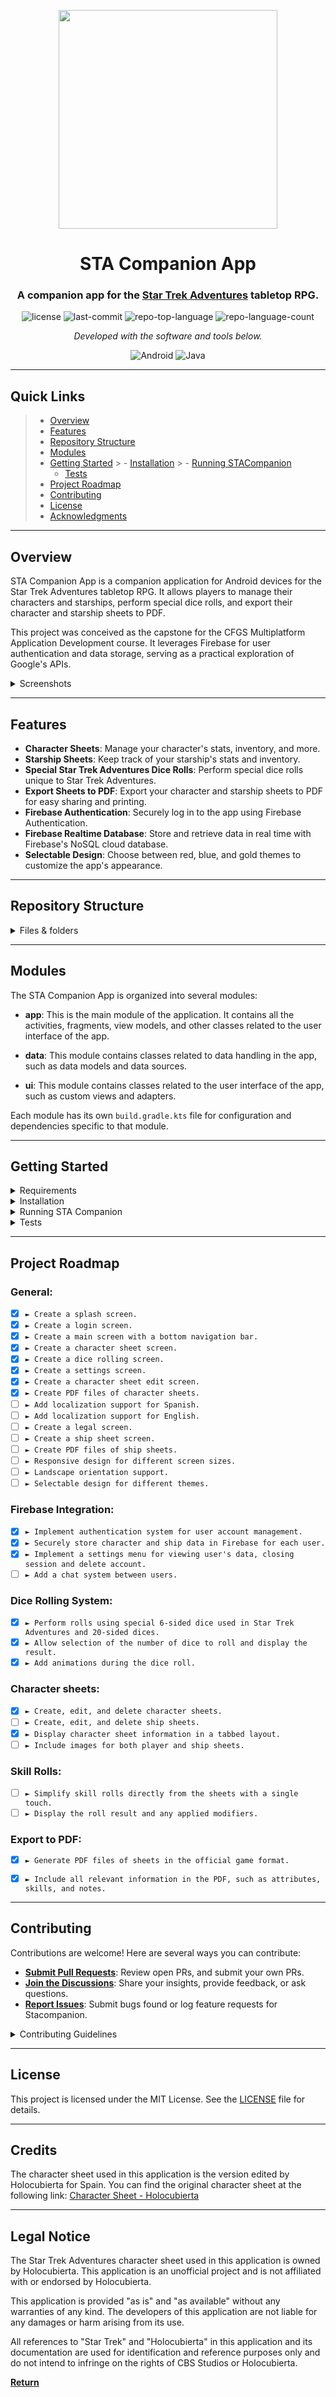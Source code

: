 <p align="center">
  <img src="images/stacompanion_blue_rounded.png" width="350"/>
</p>

<p align="center">
    <h1 align="center">STA Companion App</h1>
</p>
<p align="center">
    <h3 align="center">A companion app for the <a href="https://www.modiphius.net/collections/star-trek-adventures">Star Trek Adventures</a> tabletop RPG.</h3>
</p>
<p align="center">
	<img src="https://img.shields.io/github/license/k3ssdev/STACompanion" alt="license">
	<img src="https://img.shields.io/github/last-commit/k3ssdev/STACompanion" alt="last-commit">
	<img src="https://img.shields.io/github/languages/top/k3ssdev/STACompanion" alt="repo-top-language">
	<img src="https://img.shields.io/github/languages/count/k3ssdev/STACompanion" alt="repo-language-count">
<p align="center">
		<em>Developed with the software and tools below.</em>
</p>
<p align="center">
	<img src="https://img.shields.io/badge/Android-3DDC84?style=for-the-badge&logo=android&logoColor=white" alt="Android">
	<img src="https://img.shields.io/badge/java-%23ED8B00.svg?style=for-the-badge&logo=openjdk&logoColor=black" alt="Java">
</p>
<hr>

##  Quick Links

> - [ Overview](#-overview)
> - [ Features](#-features)
> - [ Repository Structure](#-repository-structure)
> - [ Modules](#-modules)
> - [ Getting Started](#-getting-started)
    >   - [ Installation](#-installation)
    >   - [ Running STACompanion](#-running-STACompanion)
>   - [ Tests](#-tests)
> - [ Project Roadmap](#-project-roadmap)
> - [ Contributing](#-contributing)
> - [ License](#-license)
> - [ Acknowledgments](#-acknowledgments)


---

##  Overview

STA Companion App is a companion application for Android devices for the Star Trek Adventures tabletop RPG. It allows players to manage their characters and starships, perform special dice rolls, and export their character and starship sheets to PDF.

This project was conceived as the capstone for the CFGS Multiplatform Application Development course. It leverages Firebase for user authentication and data storage, serving as a practical exploration of Google's APIs.

<details closed>
    <summary>Screenshots</summary>

</br>

![stacompanion_screenshot_1](images/stacompanion_screenshot_1.jpg)

![stacompanion_screenshot_2](images/stacompanion_screenshot_2.jpg)

![stacompanion_screenshot_3](images/stacompanion_screenshot_3.jpg)

</details>

---

##  Features

- **Character Sheets**: Manage your character's stats, inventory, and more.
- **Starship Sheets**: Keep track of your starship's stats and inventory.
- **Special Star Trek Adventures Dice Rolls**: Perform special dice rolls unique to Star Trek Adventures.
- **Export Sheets to PDF**: Export your character and starship sheets to PDF for easy sharing and printing.
- **Firebase Authentication**: Securely log in to the app using Firebase Authentication.
- **Firebase Realtime Database**: Store and retrieve data in real time with Firebase's NoSQL cloud database.
- **Selectable Design**: Choose between red, blue, and gold themes to customize the app's appearance.

---



##  Repository Structure

<details closed>
    <summary>Files & folders</summary>

```sh
.
└── STACompanion
    ├── app
    │   ├── build.gradle.kts
    │   ├── proguard-rules.pro
    │   ├── release
    │   │   ├── app-release.aab
    │   │   ├── app-release.apk
    │   │   └── output-metadata.json
    │   ├── src
    │   │   ├── androidTest
    │   │   │   └── java
    │   │   │       └── io
    │   │   │           └── github
    │   │   │               └── k3ssdev
    │   │   │                   └── stacompanion
    │   │   │                       └── ExampleInstrumentedTest.java
    │   │   ├── google-services.json
    │   │   ├── main
    │   │   │   ├── AndroidManifest.xml
    │   │   │   ├── assets
    │   │   │   │   ├── STA_personaje.pdf
    │   │   │   │   └── Stardate81316-aolE.ttf
    │   │   │   ├── ic_launcher-playstore.png
    │   │   │   ├── java
    │   │   │   │   └── io
    │   │   │   │       └── github
    │   │   │   │           └── k3ssdev
    │   │   │   │               └── stacompanion
    │   │   │   │                   ├── data
    │   │   │   │                   │   ├── CharacterFragmentAdapter.java
    │   │   │   │                   │   ├── CharacterSheet.java
    │   │   │   │                   │   ├── SheetSettings.java
    │   │   │   │                   │   └── Starship.java
    │   │   │   │                   ├── LegalActivity.java
    │   │   │   │                   ├── LoginActivity.java
    │   │   │   │                   ├── MainActivity.java
    │   │   │   │                   ├── ui
    │   │   │   │                   │   ├── characters
    │   │   │   │                   │   │   ├── CharactersFragment.java
    │   │   │   │                   │   │   ├── charactersheet
    │   │   │   │                   │   │   │   ├── CharacterSheetFragment.java
    │   │   │   │                   │   │   │   ├── DataTabFragment.java
    │   │   │   │                   │   │   │   ├── OthersFragment.java
    │   │   │   │                   │   │   │   ├── SkillsFragment.java
    │   │   │   │                   │   │   │   └── StatusFragment.java
    │   │   │   │                   │   │   ├── CharacterSheetEditActivity.java
    │   │   │   │                   │   │   └── CharacterSheetViewModel.java
    │   │   │   │                   │   ├── dice
    │   │   │   │                   │   │   ├── DiceFragment.java
    │   │   │   │                   │   │   ├── DiceResultAdapter.java
    │   │   │   │                   │   │   ├── DiceResult.java
    │   │   │   │                   │   │   ├── DiceViewModel.java
    │   │   │   │                   │   │   └── SpaceItemDecoration.java
    │   │   │   │                   │   └── settings
    │   │   │   │                   │       ├── SettingsFragment.java
    │   │   │   │                   │       └── SettingsViewModel.java
    │   │   │   │                   └── util
    │   │   │   │                       └── PdfUtil.java
    │   │   │   └── res
    │   │   │       ├── anim
    │   │   │       │   └── rotate_animation.xml
    │   │   │       ├── drawable
    │   │   │       │   ├── baseline_add_24.xml
    │   │   │       │   ├── baseline_casino_24.xml
    │   │   │       │   ├── baseline_contact_page_24.xml
    │   │   │       │   ├── baseline_delete_forever_24.xml
    │   │   │       │   ├── baseline_edit_24.xml
    │   │   │       │   ├── baseline_manage_accounts_24.xml
    │   │   │       │   ├── baseline_picture_as_pdf_24.xml
    │   │   │       │   ├── baseline_replay_24.xml
    │   │   │       │   ├── baseline_restart_alt_24.xml
    │   │   │       │   ├── baseline_sort_24.xml
    │   │   │       │   ├── custom_edittext.xml
    │   │   │       │   ├── dice20_01.xml
    │   │   │       │   ├── dice20_02.xml
    │   │   │       │   ├── dice20_03.xml
    │   │   │       │   ├── dice20_04.xml
    │   │   │       │   ├── dice20_05.xml
    │   │   │       │   ├── dice20_06.xml
    │   │   │       │   ├── dice20_07.xml
    │   │   │       │   ├── dice20_08.xml
    │   │   │       │   ├── dice20_09.xml
    │   │   │       │   ├── dice20_10.xml
    │   │   │       │   ├── dice20_11.xml
    │   │   │       │   ├── dice20_12.xml
    │   │   │       │   ├── dice20_13.xml
    │   │   │       │   ├── dice20_14.xml
    │   │   │       │   ├── dice20_15.xml
    │   │   │       │   ├── dice20_16.xml
    │   │   │       │   ├── dice20_17.xml
    │   │   │       │   ├── dice20_18.xml
    │   │   │       │   ├── dice20_19.xml
    │   │   │       │   ├── dice20_20.xml
    │   │   │       │   ├── dice6_fail.xml
    │   │   │       │   ├── dice6_special.xml
    │   │   │       │   ├── dice6_success_double.xml
    │   │   │       │   ├── dice6_success.xml
    │   │   │       │   ├── google_icon.png
    │   │   │       │   ├── ic_baseline_person_24.xml
    │   │   │       │   ├── ic_dashboard_black_24dp.xml
    │   │   │       │   ├── ic_email.xml
    │   │   │       │   ├── ic_google.xml
    │   │   │       │   ├── ic_home_black_24dp.xml
    │   │   │       │   ├── ic_launcher_background.xml
    │   │   │       │   ├── ic_launcher_foreground.xml
    │   │   │       │   ├── ic_notifications_black_24dp.xml
    │   │   │       │   ├── ic_search_black_24dp.xml
    │   │   │       │   ├── lock_76.xml
    │   │   │       │   ├── outline_file_save_24.xml
    │   │   │       │   └── rounded_button.xml
    │   │   │       ├── drawable-night
    │   │   │       │   ├── baseline_add_24.xml
    │   │   │       │   ├── baseline_casino_24.xml
    │   │   │       │   ├── baseline_edit_24.xml
    │   │   │       │   ├── baseline_replay_24.xml
    │   │   │       │   ├── dice20_01.xml
    │   │   │       │   ├── dice20_02.xml
    │   │   │       │   ├── dice20_03.xml
    │   │   │       │   ├── dice20_04.xml
    │   │   │       │   ├── dice20_05.xml
    │   │   │       │   ├── dice20_06.xml
    │   │   │       │   ├── dice20_07.xml
    │   │   │       │   ├── dice20_08.xml
    │   │   │       │   ├── dice20_09.xml
    │   │   │       │   ├── dice20_10.xml
    │   │   │       │   ├── dice20_11.xml
    │   │   │       │   ├── dice20_12.xml
    │   │   │       │   ├── dice20_13.xml
    │   │   │       │   ├── dice20_14.xml
    │   │   │       │   ├── dice20_15.xml
    │   │   │       │   ├── dice20_16.xml
    │   │   │       │   ├── dice20_17.xml
    │   │   │       │   ├── dice20_18.xml
    │   │   │       │   ├── dice20_19.xml
    │   │   │       │   ├── dice20_20.xml
    │   │   │       │   ├── dice6_fail.xml
    │   │   │       │   ├── dice6_special.xml
    │   │   │       │   ├── dice6_success_double.xml
    │   │   │       │   ├── dice6_success.xml
    │   │   │       │   ├── ic_baseline_person_24.xml
    │   │   │       │   ├── ic_email.xml
    │   │   │       │   ├── ic_search_black_24dp.xml
    │   │   │       │   ├── lock_76.xml
    │   │   │       │   └── outline_file_save_24.xml
    │   │   │       ├── layout
    │   │   │       │   ├── activity_character_sheet_edit.xml
    │   │   │       │   ├── activity_legal.xml
    │   │   │       │   ├── activity_login.xml
    │   │   │       │   ├── activity_main.xml
    │   │   │       │   ├── character_sheet_item.xml
    │   │   │       │   ├── dice_result_item.xml
    │   │   │       │   ├── fragment_account.xml
    │   │   │       │   ├── fragment_character_sheet.xml
    │   │   │       │   ├── fragment_character.xml
    │   │   │       │   ├── fragment_dice.xml
    │   │   │       │   ├── fragment_tab_sheet_data.xml
    │   │   │       │   ├── fragment_tab_sheet_others.xml
    │   │   │       │   ├── fragment_tab_sheet_skills.xml
    │   │   │       │   └── fragment_tab_sheet_status.xml
    │   │   │       ├── menu
    │   │   │       │   ├── bottom_nav_menu.xml
    │   │   │       │   ├── character_sheet_toolbar_menu_edit.xml
    │   │   │       │   ├── character_sheet_toolbar_menu.xml
    │   │   │       │   ├── dice_menu.xml
    │   │   │       │   └── toolbar_menu.xml
    │   │   │       ├── mipmap-anydpi-v26
    │   │   │       │   ├── ic_launcher_round.xml
    │   │   │       │   └── ic_launcher.xml
    │   │   │       ├── mipmap-hdpi
    │   │   │       │   ├── ic_launcher_foreground.webp
    │   │   │       │   ├── ic_launcher_round.webp
    │   │   │       │   ├── ic_launcher.webp
    │   │   │       │   ├── stacompanion_blue.png
    │   │   │       │   ├── stacompanion_logo2.png
    │   │   │       │   ├── stacompanion_logo.png
    │   │   │       │   ├── stacompanion_red.png
    │   │   │       │   └── stacompanion_yellow.png
    │   │   │       ├── mipmap-mdpi
    │   │   │       │   ├── ic_launcher_foreground.webp
    │   │   │       │   ├── ic_launcher_round.webp
    │   │   │       │   └── ic_launcher.webp
    │   │   │       ├── mipmap-xhdpi
    │   │   │       │   ├── ic_launcher_foreground.webp
    │   │   │       │   ├── ic_launcher_round.webp
    │   │   │       │   └── ic_launcher.webp
    │   │   │       ├── mipmap-xxhdpi
    │   │   │       │   ├── ic_launcher_foreground.webp
    │   │   │       │   ├── ic_launcher_round.webp
    │   │   │       │   └── ic_launcher.webp
    │   │   │       ├── mipmap-xxxhdpi
    │   │   │       │   ├── ic_launcher_foreground.webp
    │   │   │       │   ├── ic_launcher_round.webp
    │   │   │       │   └── ic_launcher.webp
    │   │   │       ├── navigation
    │   │   │       │   └── mobile_navigation.xml
    │   │   │       ├── values
    │   │   │       │   ├── colors.xml
    │   │   │       │   ├── dimens.xml
    │   │   │       │   ├── keys.xml
    │   │   │       │   ├── strings.xml
    │   │   │       │   ├── styles.xml
    │   │   │       │   └── themes.xml
    │   │   │       ├── values-es
    │   │   │       │   └── strings.xml
    │   │   │       ├── values-night
    │   │   │       │   ├── keys.xml
    │   │   │       │   ├── strings.xml
    │   │   │       │   └── themes.xml
    │   │   │       ├── values-v26
    │   │   │       │   ├── strings.xml
    │   │   │       │   └── styles.xml
    │   │   │       └── xml
    │   │   │           ├── backup_rules.xml
    │   │   │           ├── data_extraction_rules.xml
    │   │   │           └── file_paths.xml
    │   │   └── test
    │   │       └── java
    │   │           └── io
    │   │               └── github
    │   │                   └── k3ssdev
    │   │                       └── stacompanion
    │   │                           └── ExampleUnitTest.java
    │   └── stacompanion-a1286-default-rtdb-export.json
    ├── build.gradle.kts
    │   └── wrapper
    │       │          
    │       │           
    │       │           
    │       │          
    │       ├── gradle-wrapper.jar
    │       └── gradle-wrapper.properties
    ├── gradle.properties
    ├── gradlew
    ├── gradlew.bat
    ├── images
    │   ├── stacompanion_blue.png
    │   ├── stacompanion_blue_rounded.png
    │   ├── stacompanion_screenshot_1.jpg
    │   ├── stacompanion_screenshot_2.jpg
    │   └── stacompanion_screenshot_3.jpg
    ├── LICENSE
    ├── local.properties
    ├── README.MD
    ├── settings.gradle.kts
    └── sta_tree.md
```
</details>

---

##  Modules

The STA Companion App is organized into several modules:

- **app**: This is the main module of the application. It contains all the activities, fragments, view models, and other classes related to the user interface of the app.

- **data**: This module contains classes related to data handling in the app, such as data models and data sources.

- **ui**: This module contains classes related to the user interface of the app, such as custom views and adapters.

Each module has its own `build.gradle.kts` file for configuration and dependencies specific to that module.

---

## Getting Started

<details closed>
    <summary>Requirements</summary>

 - Android Studio Hedgehog
 - Android SDK 30
 - Android Build Tools v30.0.3
 - Android Emulator or Android device
 - Android 9.0 (API level 28) or higher
 - Java 8 or higher
 - Kotlin 1.4.32 or higher
 - Firebase Authentication
 - Firebase Realtime Database


 - For PDF generation, you will need to add the `STA_personaje.pdf` file to the `app/src/assets` directory. This file is included in the repository.
 - For dice rolling, you will need to add the `Stardate81316-aolE.ttf` file to the `app/src/assets` directory. This file is included in the repository.
 - For dice rolling, you will need to add the `dice20_01.xml` to `dice20_20.xml` files to the `app/src/drawable` directory. These files are included in the repository.
 - For dice rolling, you will need to add the `dice6_fail.xml`, `dice6_special.xml`, `dice6_success.xml`, and `dice6_success_double.xml` files to the `app/src/drawable` directory. These files are included in the repository.
 - For dice rolling, you will need to add the `rotate_animation.xml` file to the `app/src/anim` directory. This file is included in the repository.


 - For Firebase integration, you will need to create a Firebase project and add the `google-services.json` file to the `app/src` directory. For more information, see [Add Firebase to your Android project](https://firebase.google.com/docs/android/setup).
- You will need to fill in the `keys.xml` file located in the `app/src/res/values` directory with your Firebase server client ID and Firebase database URL. The file should look like this:

```xml
<resources>
    <string name="server_client_id">YOUR_SERVER_CLIENT_ID</string>
    <string name="firebase_database_url">YOUR_FIREBASE_DATABASE_URL</string>
</resources>
```

</details>


<details closed>
    <summary>Installation</summary>

To install the STA Companion App on your local machine for development and testing purposes, follow these steps:

1. **Clone the repository**

   Open your terminal and use the following command to clone the repository:

   ```sh
   git clone https://github.com/k3ssdev/STACompanion.git
    ```
2. **Navigate to the project directory**

   Change your current directory to the project's directory:

   ```sh
   cd STACompanion
   ```
3. **Sync the project**

   Open the project in Android Studio and sync the project with Gradle files. This can be done by clicking on the `Sync Project with Gradle Files` button in the toolbar or by using the `File > Sync Project with Gradle Files` option in the menu.

4. **Build the project**

   Build the project by clicking on the `Build > Make Project` option in the menu or by clicking on the `Make Project` button in the toolbar (the hammer icon).

5. **Run the project**

   Run the app by clicking on the `Run > Run 'app'` option in the menu or by clicking on the `Run` button in the toolbar (the green play icon).

Please note that you need to have Android Studio and the Android SDK installed on your machine. Also, an Android device or emulator is required for running the app.

</details>

<details closed>
    <summary>Running STA Companion</summary>

1. **Select the Run Configuration**

   In Android Studio, select the appropriate run configuration from the dropdown in the toolbar. For most cases, this will be the `app` configuration.

2. **Select the Target Device**

   Click on the `Select Target Device` button in the toolbar (next to the run configuration dropdown). This will open a dialog where you can select an Android device or emulator to run the app on. If you don't have a device connected or an emulator set up, you can create a new Android Virtual Device (AVD) from this dialog.

3. **Run the App**

   Click on the `Run` button in the toolbar (the green play icon). This will build and run the app on the selected device or emulator.

Please note that the app requires Android 9.0 (API level 28) or higher to run.

</details>

<details closed>
    <summary>Tests</summary>

WIP

</details>

---

##  Project Roadmap

### General:

- [X] `► Create a splash screen.`
- [X] `► Create a login screen.`
- [X] `► Create a main screen with a bottom navigation bar.`
- [X] `► Create a character sheet screen.`
- [X] `► Create a dice rolling screen.`
- [X] `► Create a settings screen.`
- [X] `► Create a character sheet edit screen.`
- [X] `► Create PDF files of character sheets.`
- [ ] `► Add localization support for Spanish.`
- [ ] `► Add localization support for English.`
- [ ] `► Create a legal screen.`
- [ ] `► Create a ship sheet screen.`
- [ ] `► Create PDF files of ship sheets.`
- [ ] `► Responsive design for different screen sizes.`
- [ ] `► Landscape orientation support.`
- [ ] `► Selectable design for different themes.`

### Firebase Integration:

- [X] `► Implement authentication system for user account management.`
- [X] `► Securely store character and ship data in Firebase for each user.`
- [X] `► Implement a settings menu for viewing user's data, closing session and delete account.`
- [ ] `► Add a chat system between users.`

### Dice Rolling System:

- [X] `► Perform rolls using special 6-sided dice used in Star Trek Adventures and 20-sided dices.`
- [X] `► Allow selection of the number of dice to roll and display the result.`
- [X] `► Add animations during the dice roll.`

### Character sheets:

- [X] `► Create, edit, and delete character sheets.`
- [ ] `► Create, edit, and delete ship sheets.`
- [X] `► Display character sheet information in a tabbed layout.`
- [ ] `► Include images for both player and ship sheets.`

### Skill Rolls:

- [ ] `► Simplify skill rolls directly from the sheets with a single touch.`
- [ ] `► Display the roll result and any applied modifiers.`

### Export to PDF:

- [X] `► Generate PDF files of sheets in the official game format.`
- [X] `► Include all relevant information in the PDF, such as attributes, skills, and notes.`


---

##  Contributing

Contributions are welcome! Here are several ways you can contribute:

- **[Submit Pull Requests](https://github/k3ssdev/STACompanion/blob/main/CONTRIBUTING.md)**: Review open PRs, and submit your own PRs.
- **[Join the Discussions](https://github/k3ssdev/STACompanion/discussions)**: Share your insights, provide feedback, or ask questions.
- **[Report Issues](https://github/k3ssdev/STACompanion/issues)**: Submit bugs found or log feature requests for Stacompanion.

<details closed>
    <summary>Contributing Guidelines</summary>

1. **Fork the Repository**: Start by forking the project repository to your GitHub account.
2. **Clone Locally**: Clone the forked repository to your local machine using a Git client.
   ```sh
   git clone https://github.com/k3ssdev/STACompanion
   ```
3. **Create a New Branch**: Always work on a new branch, giving it a descriptive name.
   ```sh
   git checkout -b new-feature-x
   ```
4. **Make Your Changes**: Develop and test your changes locally.
5. **Commit Your Changes**: Commit with a clear message describing your updates.
   ```sh
   git commit -m 'Implemented new feature x.'
   ```
6. **Push to GitHub**: Push the changes to your forked repository.
   ```sh
   git push origin new-feature-x
   ```
7. **Submit a Pull Request**: Create a PR against the original project repository. Clearly describe the changes and their motivations.

Once your PR is reviewed and approved, it will be merged into the main branch.

</details>

---

##  License

This project is licensed under the MIT License. See the [LICENSE](LICENSE) file for details.

---

## Credits

The character sheet used in this application is the version edited by Holocubierta for Spain. You can find the original character sheet at the following link: [Character Sheet - Holocubierta](https://holocubierta.com/descargas/rol/STA/STA_personaje.pdf)

---

## Legal Notice

The Star Trek Adventures character sheet used in this application is owned by Holocubierta. This application is an unofficial project and is not affiliated with or endorsed by Holocubierta.

This application is provided "as is" and "as available" without any warranties of any kind. The developers of this application are not liable for any damages or harm arising from its use.

All references to "Star Trek" and "Holocubierta" in this application and its documentation are used for identification and reference purposes only and do not intend to infringe on the rights of CBS Studios or Holocubierta.

[**Return**](##-Quick-Links)
